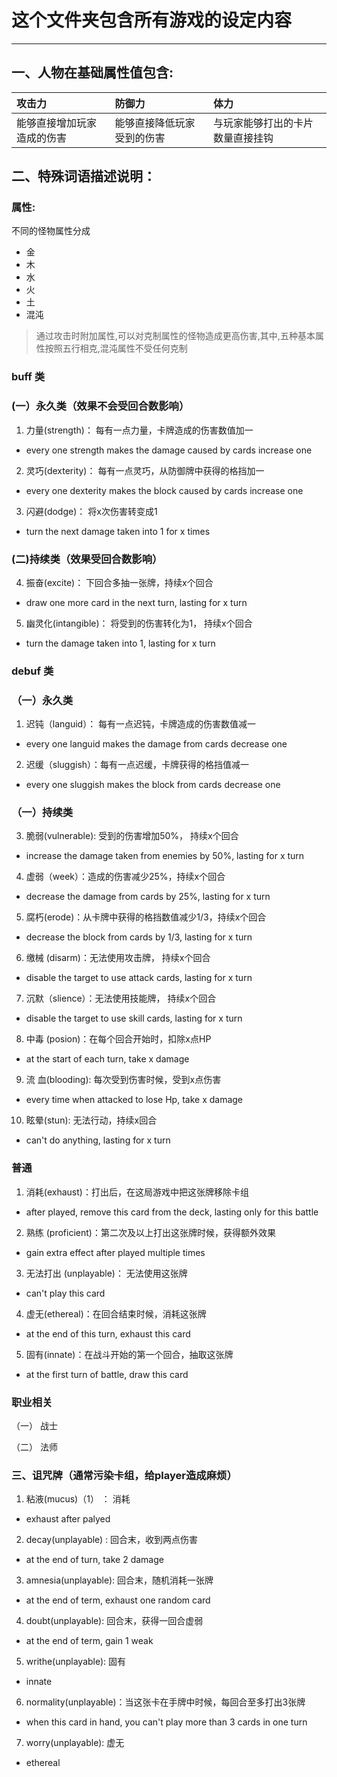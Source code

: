 # 这个文件夹包含所有游戏的设定内容
---


## 一、人物在基础属性值包含:  

| 攻击力 | 防御力 | 体力 |
|:-----|:-----|:-----|
|能够直接增加玩家造成的伤害|能够直接降低玩家受到的伤害|与玩家能够打出的卡片数量直接挂钩|




## 二、特殊词语描述说明：
### 属性:
不同的怪物属性分成
- 金
- 木
- 水
- 火
- 土
- 混沌  
> 通过攻击时附加属性,可以对克制属性的怪物造成更高伤害,其中,五种基本属性按照五行相克,混沌属性不受任何克制

### buff 类
### (一）永久类（效果不会受回合数影响）
1. 力量(strength)： 每有一点力量，卡牌造成的伤害数值加一 
- every one strength makes the damage caused by cards increase one
2. 灵巧(dexterity)： 每有一点灵巧，从防御牌中获得的格挡加一
- every one dexterity makes the block caused by cards increase one
3. 闪避(dodge)： 将x次伤害转变成1 
- turn the next damage taken into 1 for x times 

### (二)持续类（效果受回合数影响）
4. 振奋(excite)： 下回合多抽一张牌，持续x个回合  
- draw one more card in the next turn, lasting for x turn 
5. 幽灵化(intangible)： 将受到的伤害转化为1， 持续x个回合 
- turn the damage taken into 1, lasting for x turn

### debuf 类
### （一）永久类
1. 迟钝（languid）： 每有一点迟钝，卡牌造成的伤害数值减一 
- every one languid makes the damage from cards decrease one
2. 迟缓（sluggish）：每有一点迟缓，卡牌获得的格挡值减一 
- every one sluggish makes the block from cards decrease one

### （一）持续类
3. 脆弱(vulnerable): 受到的伤害增加50%， 持续x个回合 
- increase the damage taken from enemies by 50%, lasting for x turn 
4. 虚弱（week）：造成的伤害减少25%，持续x个回合
- decrease the damage from cards by 25%, lasting for x turn
5. 腐朽(erode)：从卡牌中获得的格挡数值减少1/3，持续x个回合
- decrease the block from cards by 1/3, lasting for x turn 
6. 缴械 (disarm)：无法使用攻击牌， 持续x个回合
- disable the target to use attack cards, lasting for x turn
7. 沉默（slience）：无法使用技能牌， 持续x个回合
- disable the target to use skill cards, lasting for x turn
8. 中毒 (posion)：在每个回合开始时，扣除x点HP
- at the start of each turn, take x damage
9. 流 血(blooding): 每次受到伤害时候，受到x点伤害
- every time when attacked to lose Hp, take x damage
10. 眩晕(stun): 无法行动，持续x回合
- can't do anything, lasting for x turn

### 普通
1. 消耗(exhaust)：打出后，在这局游戏中把这张牌移除卡组
- after played, remove this card from the deck, lasting only for this battle
2. 熟练 (proficient)：第二次及以上打出这张牌时候，获得额外效果
- gain extra effect after played multiple times
3. 无法打出 (unplayable)： 无法使用这张牌
- can't play this card
4. 虚无(ethereal)：在回合结束时候，消耗这张牌
- at the end of this turn, exhaust this card
5. 固有(innate)：在战斗开始的第一个回合，抽取这张牌
- at the first turn of battle, draw this card

### 职业相关
（一） 战士

（二） 法师


### 三、诅咒牌（通常污染卡组，给player造成麻烦）
1. 粘液(mucus)（1） ： 消耗
- exhaust after palyed
2. decay(unplayable) : 回合末，收到两点伤害 
- at the end of turn, take 2 damage
3. amnesia(unplayable): 回合末，随机消耗一张牌 
- at the end of term, exhaust one random card
4. doubt(unplayable): 回合末，获得一回合虚弱 
- at the end of term, gain 1 weak
5. writhe(unplayable): 固有 
- innate
6. normality(unplayable)：当这张卡在手牌中时候，每回合至多打出3张牌 
- when this card in hand, you can't play more than 3 cards in one turn
7. worry(unplayable): 虚无
- ethereal

